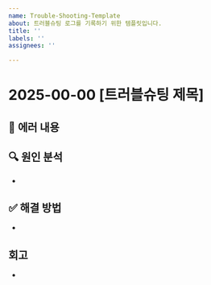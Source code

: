 ```yaml
---
name: Trouble-Shooting-Template
about: 트러블슈팅 로그를 기록하기 위한 템플릿입니다.
title: ''
labels: ''
assignees: ''

---
```


# 2025-00-00 [트러블슈팅 제목]

## 🐞 에러 내용


## 🔍 원인 분석
- 

## ✅ 해결 방법
- 

## 회고
-
